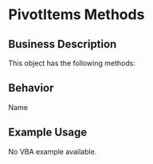 # PivotItems Methods

## Business Description
This object has the following methods:

## Behavior
Name

## Example Usage
No VBA example available.